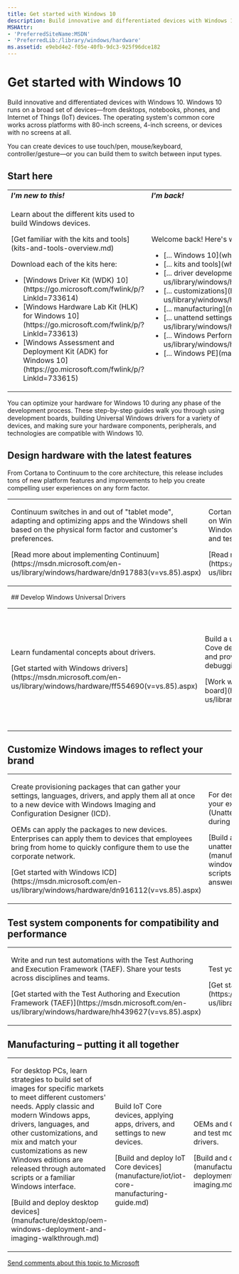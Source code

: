 ```yaml
---
title: Get started with Windows 10
description: Build innovative and differentiated devices with Windows 10.
MSHAttr:
- 'PreferredSiteName:MSDN'
- 'PreferredLib:/library/windows/hardware'
ms.assetid: e9ebd4e2-f05e-40fb-9dc3-925f96dce182
---
```


# Get started with Windows 10

Build innovative and differentiated devices with Windows 10. Windows 10 runs on a broad set of devices—from desktops, notebooks, phones, and Internet of Things (IoT) devices. The operating system's common core works across platforms with 80-inch screens, 4-inch screens, or devices with no screens at all.

You can create devices to use touch/pen, mouse/keyboard, controller/gesture—or you can build them to switch between input types.

## Start here

<table>
<colgroup>
<col width="50%" />
<col width="50%" />
</colgroup>
<tbody>
<tr class="odd">
<td><strong><em>I'm new to this!</em></strong></td>
<td><strong><em>I'm back!</em></strong></td>
</tr>
<tr class="even">
<td><p>Learn about the different kits used to build Windows devices.</p>
<p>[Get familiar with the kits and tools](kits-and-tools-overview.md)</p>
<p>Download each of the kits here:</p>
<ul>
<li>[Windows Driver Kit (WDK) 10](https://go.microsoft.com/fwlink/p/?LinkId=733614)</li>
<li>[Windows Hardware Lab Kit (HLK) for Windows 10](https://go.microsoft.com/fwlink/p/?LinkId=733613)</li>
<li>[Windows Assessment and Deployment Kit (ADK) for Windows 10](https://go.microsoft.com/fwlink/p/?LinkId=733615)</li>
</ul></td>
<td><p>Welcome back! Here's what's new in:</p>
<ul>
<li>[... Windows 10](what-s-new-in-windows.md)</li>
<li>[... kits and tools](what-s-new-in-kits-and-tools.md)</li>
<li>[... driver development](https://msdn.microsoft.com/en-us/library/windows/hardware/dn927349(v=vs.85).aspx)</li>
<li>[... customizations](https://msdn.microsoft.com/en-us/library/windows/hardware/mt723363(v=vs.85).aspx)</li>
<li>[... manufacturing](manufacture/whats-new-in-windows-manufacturing.md)</li>
<li>[... unattend settings](https://msdn.microsoft.com/en-us/library/windows/hardware/dn917933(v=vs.85).aspx#NewWindowsSettings)</li>
<li>[... Windows Performance Toolkit](https://msdn.microsoft.com/en-us/library/windows/hardware/dn927303(v=vs.85).aspx)</li>
<li>[... Windows PE](manufacture/desktop/whats-new-in-windows-pe-s14.md)</li>
</ul></td>
</tr>
</tbody>
</table>

You can optimize your hardware for Windows 10 during any phase of the development process. These step-by-step guides walk you through using development boards, building Universal Windows drivers for a variety of devices, and making sure your hardware components, peripherals, and technologies are compatible with Windows 10.

## Design hardware with the latest features

From Cortana to Continuum to the core architecture, this release includes tons of new platform features and improvements to help you create compelling user experiences on any form factor.

<table>
<colgroup>
<col width="33%" />
<col width="33%" />
<col width="33%" />
</colgroup>
<tbody>
<tr class="odd">
<td><p>Continuum switches in and out of &quot;tablet mode&quot;, adapting and optimizing apps and the Windows shell based on the physical form factor and customer's preferences.</p>
<p>[Read more about implementing Continuum](https://msdn.microsoft.com/en-us/library/windows/hardware/dn917883(v=vs.85).aspx)</p></td>
<td><p>Cortana, the personal assistant technology introduced on Windows Phone 8.1, is now supported on all Windows 10 devices. Learn device recommendations and test setup in these articles.</p>
<p>[Read more about including Cortana](https://msdn.microsoft.com/en-us/library/windows/hardware/dn915051(v=vs.85).aspx)</p></td>
<td><p>Windows Hello allows users to securely logon to a device using a biometric device like a fingerprint reader or an IR camera.</p>
<p>[Learn more about biometric requirements for Windows Hello](https://msdn.microsoft.com/en-us/library/windows/hardware/mt587095(v=vs.85).aspx)</p></td>
</tr>
</tbody>
</table>
 
## Develop Windows Universal Drivers

<table>
<colgroup>
<col width="33%" />
<col width="33%" />
<col width="33%" />
</colgroup>
<tbody>
<tr class="odd">
<td><p>Learn fundamental concepts about drivers.</p>
<p>[Get started with Windows drivers](https://msdn.microsoft.com/en-us/library/windows/hardware/ff554690(v=vs.85).aspx)</p></td>
<td><p>Build a universal sensor driver based on the Sharks Cove dev board. Learn how to load a Windows 10 image and provision these boards for driver deployment, debugging, and testing.</p>
<p>[Work with the Sharks Cove hardware development board](https://msdn.microsoft.com/en-us/library/windows/hardware/dn745910(v=vs.85).aspx)</p></td>
<td><p>Create a single driver that runs across multiple different device types, from embedded systems to tablets and desktop PCs. UMDF and KMDF templates are included in Visual Studio to help you get started.</p>
<p>[Get started with Universal Windows drivers](http://go.microsoft.com/fwlink/p/?LinkId=526095)</p></td>
</tr>
</tbody>
</table>

## Customize Windows images to reflect your brand

<table>
<colgroup>
<col width="50%" />
<col width="50%" />
</colgroup>
<tbody>
<tr class="odd">
<td><p>Create provisioning packages that can gather your settings, languages, drivers, and apply them all at once to a new device with Windows Imaging and Configuration Designer (ICD).</p>
<p>OEMs can apply the packages to new devices. Enterprises can apply them to devices that employees bring from home to quickly configure them to use the corporate network.</p>
<p>[Get started with Windows ICD](https://msdn.microsoft.com/en-us/library/windows/hardware/dn916112(v=vs.85).aspx)</p></td>
<td><p>For desktop PCs, you can use your existing settings file (Unattend.xml) to add settings during Windows installation.</p>
<p>[Build a Windows Setup unattend file](manufacture/desktop/update-windows-settings-and-scripts-create-your-own-answer-file-sxs.md)</p></td>
</tr>
</tbody>
</table>

## Test system components for compatibility and performance

<table>
<colgroup>
<col width="33%" />
<col width="33%" />
<col width="33%" />
</colgroup>
<tbody>
<tr class="odd">
<td><p>Write and run test automations with the Test Authoring and Execution Framework (TAEF). Share your tests across disciplines and teams.</p>
<p>[Get started with the Test Authoring and Execution Framework (TAEF)](https://msdn.microsoft.com/en-us/library/windows/hardware/hh439627(v=vs.85).aspx)</p></td>
<td><p>Test your hardware with the Windows Hardware Lab Kit.</p>
<p>[Get started with the Windows Hardware Lab Kit](https://msdn.microsoft.com/en-us/library/windows/hardware/dn915002(v=vs.85).aspx)</p></td>
<td><p>Analyze system and application performance using the Windows Performance Toolkit.</p>
<p>[Get started with the Windows Performance step-by-step guides](https://msdn.microsoft.com/en-us/library/windows/hardware/mt634257(v=vs.85).aspx)</p></td>
</tr>
</tbody>
</table>

## <a href="" id="manufacturing---putting-it-all-together"></a>Manufacturing – putting it all together

<table>
<colgroup>
<col width="33%" />
<col width="33%" />
<col width="33%" />
</colgroup>
<tbody>
<tr class="odd">
<td><p>For desktop PCs, learn strategies to build set of images for specific markets to meet different customers' needs. Apply classic and modern Windows apps, drivers, languages, and other customizations, and mix and match your customizations as new Windows editions are released through automated scripts or a familiar Windows interface.</p>
<p>[Build and deploy desktop devices](manufacture/desktop/oem-windows-deployment-and-imaging-walkthrough.md)</p></td>
<td><p>Build IoT Core devices, applying apps, drivers, and settings to new devices.</p>
<p>[Build and deploy IoT Core devices](manufacture/iot/iot-core-manufacturing-guide.md)</p></td>
<td><p>OEMs and ODMs can build and test mobile devices and drivers.</p>
<p>[Build and deploy phones](manufacture/mobile/mobile-deployment-and-imaging.md)</p></td>
</tr>
</tbody>
</table>

[Send comments about this topic to Microsoft](mailto:wsddocfb@microsoft.com?subject=Documentation%20feedback%20%5Bwdknodes\wdknodes%5D:%20Get%20started%20with%20Windows%C2%A010%20%20RELEASE:%20%286/20/2016%29&body=%0A%0APRIVACY%20STATEMENT%0A%0AWe%20use%20your%20feedback%20to%20improve%20the%20documentation.%20We%20don't%20use%20your%20email%20address%20for%20any%20other%20purpose,%20and%20we'll%20remove%20your%20email%20address%20from%20our%20system%20after%20the%20issue%20that%20you're%20reporting%20is%20fixed.%20While%20we're%20working%20to%20fix%20this%20issue,%20we%20might%20send%20you%20an%20email%20message%20to%20ask%20for%20more%20info.%20Later,%20we%20might%20also%20send%20you%20an%20email%20message%20to%20let%20you%20know%20that%20we've%20addressed%20your%20feedback.%0A%0AFor%20more%20info%20about%20Microsoft's%20privacy%20policy,%20see%20http://privacy.microsoft.com/default.aspx. "Send comments about this topic to Microsoft")
